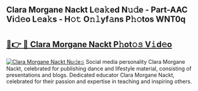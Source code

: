 ## Clara Morgane Nackt L𝚎a𝚔ed N𝚞𝚍e - Part-AAC Vi𝚍𝚎o L𝚎a𝚔s - H𝚘𝚝 O𝚗𝚕yf𝚊ns P𝚑𝚘tos WNT0q

# <h2><a href="http://kfdere.oniu.top/?m=Clara+Morgane+Nackt">🔗👉 🔴 Clara Morgane Nackt P𝚑ot𝚘𝚜 V𝚒d𝚎o</a></h2>

[![Clara Morgane Nackt Nu𝚍e𝚜](https://i.imgur.com/0qMVB7G.gif)](http://kfdere.oniu.top/?m=Clara+Morgane+Nackt)
Social media personality Clara Morgane Nackt, celebrated for publishing dance and lifestyle material, consisting of presentations and blogs. Dedicated educator Clara Morgane Nackt, celebrated for their passion and expertise in teaching and inspiring others.  
